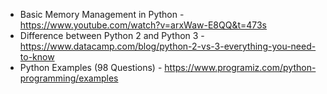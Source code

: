  - Basic Memory Management in Python - https://www.youtube.com/watch?v=arxWaw-E8QQ&t=473s
 - Difference between Python 2 and Python 3 - https://www.datacamp.com/blog/python-2-vs-3-everything-you-need-to-know
 - Python Examples (98 Questions) - https://www.programiz.com/python-programming/examples
